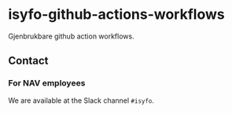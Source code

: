 # isyfo-github-actions-workflows

Gjenbrukbare github action workflows.

## Contact

### For NAV employees

We are available at the Slack channel `#isyfo`.
